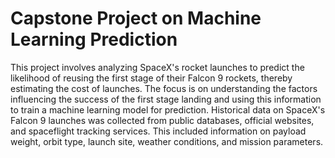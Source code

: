 # Capstone Project on Machine Learning Prediction
This project involves analyzing SpaceX's rocket launches to predict the likelihood of reusing the first stage of their Falcon 9 rockets, thereby estimating the cost of launches. The focus is on understanding the factors influencing the success of the first stage landing and using this information to train a machine learning model for prediction.
Historical data on SpaceX's Falcon 9 launches was collected from public databases, official websites, and spaceflight tracking services. This included information on payload weight, orbit type, launch site, weather conditions, and mission parameters.
